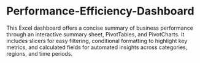 # Performance-Efficiency-Dashboard

This Excel dashboard offers a concise summary of business performance through an interactive summary sheet, PivotTables, and PivotCharts. It includes slicers for easy filtering, conditional formatting to highlight key metrics, and calculated fields for automated insights across categories, regions, and time periods.
